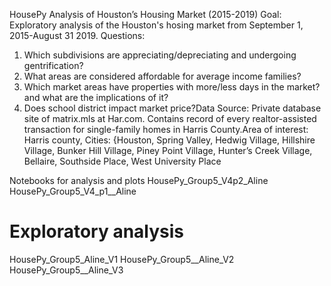 HousePy
                   Analysis of Houston’s Housing Market (2015-2019)
Goal: Exploratory analysis of the Houston's hosing market from September 1, 2015-August 31 2019.
Questions:

1. Which subdivisions are appreciating/depreciating and undergoing gentrification?
2.  What areas are considered affordable for average income families?
3. Which market areas have properties with more/less days  in the market? and what are the  implications of it?
4. Does school district impact market price?Data Source: Private database site of matrix.mls at Har.com. Contains record of every realtor-assisted transaction for single-family homes in Harris County.Area of interest: Harris county, Cities: {Houston, Spring Valley, Hedwig Village, Hillshire Village, Bunker Hill Village, Piney Point Village, Hunter’s Creek Village, Bellaire, Southside Place, West University Place

Notebooks for analysis and plots
HousePy_Group5_V4p2_Aline
HousePy_Group5_V4_p1__Aline

# Exploratory analysis
HousePy_Group5_Aline_V1
HousePy_Group5__Aline_V2
HousePy_Group5__Aline_V3
